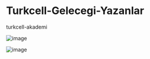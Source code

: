 # Turkcell-Gelecegi-Yazanlar
turkcell-akademi

![image](https://user-images.githubusercontent.com/82091624/200829393-9057dd8e-fc9e-4fd1-b3dc-902de4a98431.png)


![image](https://user-images.githubusercontent.com/82091624/200829340-8867fa47-1411-4c6d-9240-04d52763e130.png)
